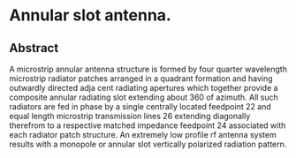 # Annular slot antenna.

## Abstract
A microstrip annular antenna structure is formed by four quarter wavelength microstrip radiator patches arranged in a quadrant formation and having outwardly directed adja cent radiating apertures which together provide a composite annular radiating slot extending about 360 of azimuth. All such radiators are fed in phase by a single centrally located feedpoint 22 and equal length microstrip transmission lines 26 extending diagonally therefrom to a respective matched impedance feedpoint 24 associated with each radiator patch structure. An extremely low profile rf antenna system results with a monopole or annular slot vertically polarized radiation pattern.